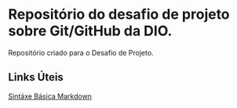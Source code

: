 # Repositório do desafio de projeto sobre Git/GitHub da DIO.
Repositório criado para o Desafio de Projeto.


## Links Úteis
[Sintáxe Básica Markdown](https://www.markdownguide.org/basic-syntax/)
